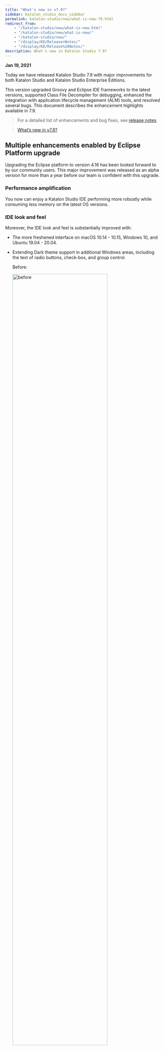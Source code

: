 ```yaml
---
title: "What's new in v7.9?" 
sidebar: katalon_studio_docs_sidebar
permalink: katalon-studio/new/what-is-new-79.html
redirect_from:
    - "/katalon-studio/new/what-is-new.html"
    - "/katalon-studio/new/what-is-new/"
    - "/katalon-studio/new/"
    - "/display/KD/Release+Notes/"
    - "/display/KD/Release%20Notes/"
description: What's new in Katalon Studio 7.9?
---
```


**Jan 19, 2021**

Today we have released Katalon Studio 7.9 with major improvements for both Katalon Studio and Katalon Studio Enterprise Editions.

This version upgraded Groovy and Eclipse IDE frameworks to the latest versions, supported Class File Decompiler for debugging, enhanced the integration with application lifecycle management (ALM) tools, and resolved several bugs. This document describes the enhancement highlights available in 7.9.

> For a detailed list of enhancements and bug fixes, see [release notes](https://docs.katalon.com/katalon-studio/new/version-70.html).

> [What’s new in v7.8?](https://docs.katalon.com/katalon-studio/new/what-is-new-78.html)

## Multiple enhancements enabled by Eclipse Platform upgrade

Upgrading the Eclipse platform to version 4.16 has been looked forward to by our community users. This major improvement was released as an alpha version for more than a year before our team is confident with this upgrade.

### Performance amplification 

You now can enjoy a Katalon Studio IDE performing more robustly while consuming less memory on the latest OS versions.

### IDE look and feel

Moreover, the IDE look and feel is substantially improved with:

* The more freshened interface on macOS 10.14 - 10.15, Windows 10, and Ubuntu 19.04 - 20.04.
* Extending Dark theme support in additional Windows areas, including the text of radio buttons, check-box, and group control.

   Before: 
   
   <img alt="before" src="https://github.com/katalon-studio/docs-images/raw/master/katalon-studio/docs/what-is-new/1_before.PNG" width=80%> 

   After: 
   
   <img alt="after" src="https://github.com/katalon-studio/docs-images/raw/master/katalon-studio/docs/what-is-new/1_after.PNG" width=80%>

### Flexibility to use different JRE (from v8 to v14) for your test projects

The default embedded Java Runtime Environment (JRE) v8 is used to run a Katalon Studio instance, and compile, run your test projects. To make it easy and flexible for you to use your desired JRE version and vendor, you can now set another JRE as the default one for compiling and running test projects. Those of you running tests in console mode can flexibly use another JRE for test execution by using environment variable.

See the [how-to guide](https://docs.katalon.com/katalon-studio/how-to-guides/set-new-default-JRE.html) for more detailed instructions.

<img alt="Change default" src="https://github.com/katalon-studio/docs-images/raw/master/katalon-studio/how-to-guides/change-jre/default.png" width=90%> 

### Katalon Class File Decompiler for debugging

In previous versions, you have to manually find, and attach source code of the 3rd-party libraries to prepare for debugging test scripts. In v7.9 and later, with **Katalon Class File Decompiler** enabled by default for all Katalon Studio instances, you can always access a class file's source code for debug. [Learn more](https://docs.katalon.com/katalon-studio/docs/class-decompiler.html)

<img alt="decompiler-introduction" src="https://github.com/katalon-studio/docs-images/raw/master/katalon-studio/docs/class-decompiler/decompiler.png" width=85%>

## Empowered Groovy scripting capabilities

Another primary enhancement is shipped in this release is the Groovy framework upgrade from v2.4.7 to v3.0. Along with the Eclipse upgrade, it was also tested by our pioneer users for months before its official launch.

This upgrade addresses the limitations of Groovy 2.4.7 and equips those of you using Groovy script with the [latest Groovy technologies](https://groovy-lang.org/releasenotes/groovy-3.0.html). 

## More reliable and secure macOS packages

All Katalon Studio and Katalon Runtime Engine packages now are to be notarized for macOS Catalina (10.15.x) as a required step in our distribution process. Understand [why we notarize our macOS software](https://developer.apple.com/documentation/xcode/notarizing_macos_software_before_distribution#overview).

## qTest Integration Enhancements

We made several changes to improve the integration with qTest. Particularly, those of you using qTest can pass Build information and submit screenshots to qTest Manager along with other test logs and reports for analyzing test results better.

Notably, to continue using the integration in this version, you need to map the execution status to activate Automation Integration in qTest. [Learn more](https://docs.katalon.com/katalon-studio/docs/qtest-integration.html#execution-status-mapping)

<img src="https://github.com/katalon-studio/docs-images/raw/master/katalon-studio/docs/enable-qtest-integration/status-map-ks.png" width=80%>

Useful link:

* [CLI] Submit automation test status with build information by -qTestBuildLabel and -qTestBuildURL. [Learn more](https://docs.katalon.com/katalon-studio/docs/console-mode-execution.html#integration-options)

## Newly supported browser versions

* Support Chrome 87.
* Support Microsoft Edge (Chromium) 87.

